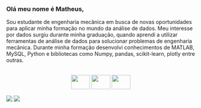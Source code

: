 ### Olá meu nome é Matheus,

Sou estudante de engenharia mecânica em busca de novas oportunidades para aplicar minha formação no mundo da análise de dados. Meu interesse por dados surgiu durante minha graduação, quando aprendi a utilizar ferramentas de análise de dados para solucionar problemas de engenharia mecânica. Durante minha formação desenvolvi conhecimentos de MATLAB, MySQL, Python e bibliotecas como Numpy, pandas, scikit-learn, plotly entre outras.


<div style="display: inline_block"  align="center"><br>   
<img height = "38" width="50" src="https://cdn.jsdelivr.net/gh/devicons/devicon/icons/python/python-original.svg" />
<img height = "38" width="50" src="https://cdn.jsdelivr.net/gh/devicons/devicon/icons/mysql/mysql-original-wordmark.svg" />
<img height = "38" width="50" src="https://cdn.jsdelivr.net/gh/devicons/devicon/icons/matlab/matlab-original.svg" />
</div>

<a href = "mailto:matheusldettmar@gmail.com"><img src="https://img.shields.io/badge/-Gmail-%23333?style=for-the-badge&logo=gmail&logoColor=white" target="_blank"></a>
  <a href="https://www.linkedin.com/in/matheusldettmar/" target="_blank"><img src="https://img.shields.io/badge/-LinkedIn-%230077B5?style=for-the-badge&logo=linkedin&logoColor=white" target="_blank"></a> 
 

<!--
**matheusldettmar/matheusldettmar** is a ✨ _special_ ✨ repository because its `README.md` (this file) appears on your GitHub profile.

Here are some ideas to get you started:

- 🔭 I’m currently working on ...
- 🌱 I’m currently learning ...
- 👯 I’m looking to collaborate on ...
- 🤔 I’m looking for help with ...
- 💬 Ask me about ...
- 📫 How to reach me: ...
- 😄 Pronouns: ...
- ⚡ Fun fact: ...
-->
